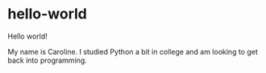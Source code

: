 # hello-world
Hello world!

My name is Caroline. I studied Python a bit in college and am looking to get back into programming.

